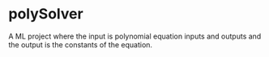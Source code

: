 # polySolver
A ML project where the input is polynomial equation inputs and outputs and the output is the constants of the equation.

